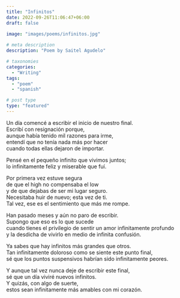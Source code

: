 ```yaml
---
title: "Infinitos"
date: 2022-09-26T11:06:47+06:00
draft: false

image: "images/poems/infinitos.jpg"
  
# meta description
description: "Poem by Saitel Agudelo"

# taxonomies
categories: 
  - "Writing"
tags:
  - "poem"
  - "spanish"

# post type
type: "featured"
---
```


Un día comencé a escribir el inicio de nuestro final. \
Escribí con resignación porque, \
aunque había tenido mil razones para irme, \
entendí que no tenía nada más por hacer \
cuando todas ellas dejaron de importar.

Pensé en el pequeño infinito que vivimos juntos; \
lo infinitamente feliz y miserable que fuí. 

Por primera vez estuve segura \
de que el high no compensaba el low \
y de que dejabas de ser mi lugar seguro. \
Necesitaba huir de nuevo; esta vez de ti. \
Tal vez, ese es el sentimiento que más me rompe.

Han pasado meses y aún no paro de escribir. \
Supongo que eso es lo que sucede \
cuando tienes el privilegio de sentir un amor infinitamente profundo \
y la desdicha de vivirlo en medio de infinita confusión.

Ya sabes que hay infinitos más grandes que otros. \
Tan infinitamente doloroso como se siente este punto final, \
sé que los puntos suspensivos habrían sido infinitamente peores.

Y aunque tal vez nunca deje de escribir este final, \
sé que un día viviré nuevos infinitos. \
Y quizás, con algo de suerte, \
estos sean infinitamente más amables con mi corazón.
